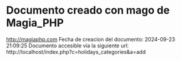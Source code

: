 # Documento creado con mago de Magia_PHP 
http://magiaphp.com 
Fecha de creacion del documento: 2024-09-23 21:09:25 
Documento accesible via la siguiente url:  
http://localhost/index.php?c=holidays_categories&a=add 

